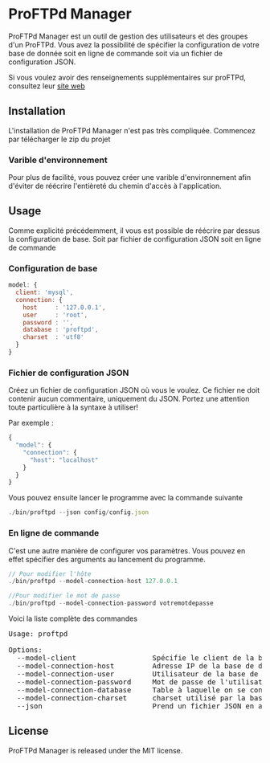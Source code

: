 ProFTPd Manager
===============

ProFTPd Manager est un outil de gestion des utilisateurs et des groupes d'un ProFTPd. Vous avez la possibilité de spécifier la configuration de votre base de donnée soit en ligne de commande soit via un fichier de configuration JSON.

Si vous voulez avoir des renseignements supplémentaires sur proFTPd, consultez leur [site web](http://www.proftpd.org/)

Installation
------------

L'installation de ProFTPd Manager n'est pas très compliquée. Commencez par télécharger le zip du projet

### Varible d'environnement

Pour plus de facilité, vous pouvez créer une varible d'environnement afin d'éviter de réécrire l'entièreté du chemin d'accès à l'application.

Usage
-----

Comme explicité précédemment, il vous est possible de réécrire par dessus la configuration de base. Soit par fichier de configuration JSON soit en ligne de commande

### Configuration de base

```js
model: {
  client: 'mysql',
  connection: {
    host     : '127.0.0.1',
    user     : 'root',
    password : '',
    database : 'proftpd',
    charset  : 'utf8'
  }
}
```

### Fichier de configuration JSON

Créez un fichier de configuration JSON où vous le voulez. Ce fichier ne doit contenir aucun commentaire, uniquement du JSON. Portez une attention toute particulière à la syntaxe à utiliser!

Par exemple :

```js
{
  "model": {
    "connection": {
      "host": "localhost"
    }
  }
}
```

Vous pouvez ensuite lancer le programme avec la commande suivante

```js
./bin/proftpd --json config/config.json
```

### En ligne de commande

C'est une autre manière de configurer vos paramètres. Vous pouvez en effet spécifier des arguments au lancement du programme.

```js
// Pour modifier l'hôte
./bin/proftpd --model-connection-host 127.0.0.1

//Pour modifier le mot de passe
./bin/proftpd --model-connection-password votremotdepasse

```

Voici la liste complète des commandes

<pre>
Usage: proftpd

Options:
  --model-client                  Spécifie le client de la base de donnée (mysql)                [string]
  --model-connection-host         Adresse IP de la base de données                               [string]
  --model-connection-user         Utilisateur de la base de données                              [string]
  --model-connection-password     Mot de passe de l'utilisateur                                  [boolean]
  --model-connection-database     Table à laquelle on se connecte                                [boolean]
  --model-connection-charset      charset utilisé par la base de données                         [boolean]
  --json                          Prend un fichier JSON en argumment                             [file]
</pre>

License
-------
ProFTPd Manager is released under the MIT license.